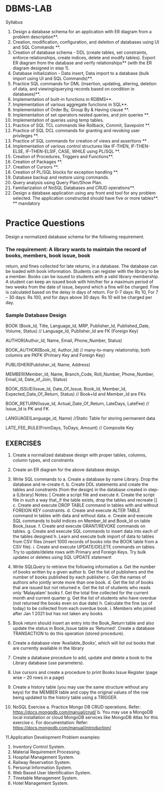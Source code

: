 # DBMS-LAB

Syllabus

1. Design a database schema for an application with ER diagram from a problem description**.
2. Creation, modification, configuration, and deletion of databases using UI and SQL Commands **.
3. Creation of database schema - DDL (create tables, set constraints, enforce relationships, create indices, delete and modify tables). Export ER diagram from the database and verify relationships** (with the ER diagram designed in step 1).
4. Database initialization - Data insert, Data import to a database (bulk import using UI and SQL Commands)**.
5. Practice SQL commands for DML (insertion, updating, altering, deletion of data, and viewing/querying records based on condition in databases)**.
6. Implementation of built-in functions in RDBMS**.
7. Implementation of various aggregate functions in SQL**.
8. Implementation of Order By, Group By & Having clause **.
9. Implementation of set operators nested queries, and join queries **.
10. Implementation of queries using temp tables.
11. Practice of SQL TCL commands like Rollback, Commit, Savepoint **.
12. Practice of SQL DCL commands for granting and revoking user privileges **.
13. Practice of SQL commands for creation of views and assertions ** .
14. Implementation of various control structures like IF-THEN, IF-THEN-ELSE, IF-THEN-ELSIF, CASE, WHILE using PL/SQL **.
15. Creation of Procedures, Triggers and Functions**.
16. Creation of Packages **.
17. Creation of Cursors **.
18. Creation of PL/SQL blocks for exception handling **.
19. Database backup and restore using commands.
20. Query analysis using Query Plan/Show Plan.
21. Familiarization of NoSQL Databases and CRUD operations**.
22. Design a database application using any front end tool for any problem selected. The
application constructed should have five or more tables**.
** mandatory

# Practice Questions

Design a normalized database schema for the following requirement.

### The requirement: A library wants to maintain the record of books, members, book issue, book
return, and fines collected for late returns, in a database. The database can be loaded with book
information. Students can register with the library to be a member. Books can be issued to
students with a valid library membership. A student can keep an issued book with him/her for a
maximum period of two weeks from the date of issue, beyond which a fine will be charged. Fine
is calculated based on the delay in days of return. For 0-7 days: Rs 10, For 7 – 30 days: Rs 100,
and for days above 30 days: Rs 10 will be charged per day.

### Sample Database Design
BOOK (Book_Id, Title, Language_Id, MRP, Publisher_Id, Published_Date, Volume, Status) // Language_Id, Publisher_Id are FK (Foreign Key)

AUTHOR(Author_Id, Name, Email, Phone_Number, Status)

BOOK_AUTHOR(Book_Id, Author_Id) // many-to-many relationship, both columns are PKFK
(Primary Key and Foreign Key)

PUBLISHER(Publisher_id, Name, Address)

MEMBER(Member_Id, Name, Branch_Code, Roll_Number, Phone_Number, Email_Id, Date_of_Join, Status)

BOOK_ISSUE(Issue_Id, Date_Of_Issue, Book_Id, Member_Id, Expected_Date_Of_Return, Status) // Book+Id and Member_Id are FKs

BOOK_RETURN(Issue_Id, Actual_Date_Of_Return, LateDays, LateFee) // Issue_Id is PK and FK

LANGUAGE(Language_id, Name) //Static Table for storing permanent data

LATE_FEE_RULE(FromDays, ToDays, Amount) // Composite Key

## EXERCISES
1. Create a normalized database design with proper tables, columns, column types, and
constraints
2. Create an ER diagram for the above database design.
3. Write SQL commands to
  a. Create a database by name Library. Drop the database and re-create it.
  b. Create DDL statements and create the tables and constraints (from the design) in the database created in step-a (Library)
  Notes: [ Create a script file and execute it. Create the script file in such a way that,,if the table exists, drop the tables and recreate )]
  c. Create and execute DROP TABLE command in tables with and without FOREIGN KEY constraints.
  d. Create and execute ALTER TABLE command in tables with data and without data.
  e. Create and execute SQL commands to build indices on Member_Id and Book_Id on table Book_Issue.
  f. Create and execute GRANT/REVOKE commands on tables.
  g. Create and execute SQL commands to insert data into each of the tables designed
  h. Learn and execute bulk import of data to tables from CSV files (insert 1000 records of books into the BOOK table from a CSV file).
  i. Create and execute UPDATE/DELETE commands on tables. Try to update/delete rows with Primary and Foreign Keys. Try bulk updates or deletes using SQL UPDATE statement

4. Write SQLQuery to retrieve the following information
  a. Get the number of books written by a given author
  b. Get the list of publishers and the number of books published by each publisher
  c. Get the names of authors who jointly wrote more than one book.
  d. Get the list of books that are issued but not returned
  e. Get the list of students who reads only ‘Malayalam’ books
  f. Get the total fine collected for the current month and current quarter
  g. Get the list of students who have overdue (not returned the books even on due date)
  h. Calculate the fine (as of today) to be collected from each overdue book.
  i. Members who joined after Jan 1 2021 but has not taken any books

5. Book return should insert an entry into the Book_Return table and also update the status in
Book_Issue table as ‘Returned’. Create a database TRANSACTION to do this operation
(stored procedure).

6. Create a database view ‘Available_Books’, which will list out books that are currently
available in the library

7. Create a database procedure to add, update and delete a book to the Library database (use parameters).

8. Use cursors and create a procedure to print Books Issue Register (page wise – 20 rows in a page)

9. Create a history table (you may use the same structure without any keys) for the MEMBER table and copy the original values of the row being updated to the history table using a TRIGGER.

10. NoSQL Exercise
  a. Practice Mongo DB CRUD operations. Refer: https://docs.mongodb.com/manual/crud/
  b. You may use a MongoDB local installation or cloud MongoDB services like MongoDB Atlas for this exercise
  c. For documentation: Refer: https://docs.mongodb.com/manual/introduction/

11.Application Development Problem examples:
1) Inventory Control System.
2) Material Requirement Processing.
3) Hospital Management System.
4) Railway Reservation System.
5) Personal Information System.
6) Web Based User Identification System.
7) Timetable Management System.
8) Hotel Management System.

